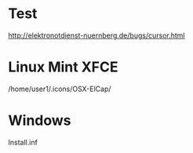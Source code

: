 # Test
http://elektronotdienst-nuernberg.de/bugs/cursor.html

# Linux Mint XFCE
/home/user1/.icons/OSX-ElCap/

# Windows
Install.inf
